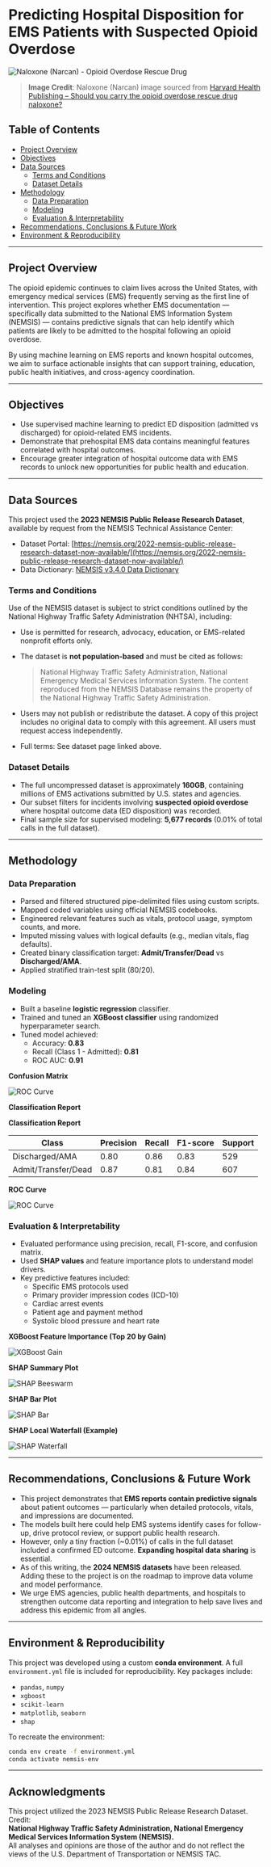 # Predicting Hospital Disposition for EMS Patients with Suspected Opioid Overdose

![Naloxone (Narcan) - Opioid Overdose Rescue Drug](/src/images/narcan.jpg)

> **Image Credit**: Naloxone (Narcan) image sourced from [Harvard Health Publishing – Should you carry the opioid overdose rescue drug naloxone?](https://www.health.harvard.edu/blog/should-you-carry-the-opioid-overdose-rescue-drug-naloxone-2018050413773)

## Table of Contents

- [Project Overview](#project-overview)
- [Objectives](#objectives)
- [Data Sources](#data-sources)
  - [Terms and Conditions](#terms-and-conditions)
  - [Dataset Details](#dataset-details)
- [Methodology](#methodology)
  - [Data Preparation](#data-preparation)
  - [Modeling](#modeling)
  - [Evaluation & Interpretability](#evaluation--interpretability)
- [Recommendations, Conclusions & Future Work](#recommendations-conclusions--future-work)
- [Environment & Reproducibility](#environment--reproducibility)

---

## Project Overview

The opioid epidemic continues to claim lives across the United States, with emergency medical services (EMS) frequently serving as the first line of intervention. This project explores whether EMS documentation — specifically data submitted to the National EMS Information System (NEMSIS) — contains predictive signals that can help identify which patients are likely to be admitted to the hospital following an opioid overdose.

By using machine learning on EMS reports and known hospital outcomes, we aim to surface actionable insights that can support training, education, public health initiatives, and cross-agency coordination.

---

## Objectives

- Use supervised machine learning to predict ED disposition (admitted vs discharged) for opioid-related EMS incidents.
- Demonstrate that prehospital EMS data contains meaningful features correlated with hospital outcomes.
- Encourage greater integration of hospital outcome data with EMS records to unlock new opportunities for public health and education.

---

## Data Sources

This project used the **2023 NEMSIS Public Release Research Dataset**, available by request from the NEMSIS Technical Assistance Center:

- Dataset Portal: [https://nemsis.org/2022-nemsis-public-release-research-dataset-now-available/](https://nemsis.org/2022-nemsis-public-release-research-dataset-now-available/)
- Data Dictionary: [NEMSIS v3.4.0 Data Dictionary](https://nemsis.org/media/nemsis_v3/release-3.4.0/DataDictionary/PDFHTML/DEMEMS/index.html)

### Terms and Conditions

Use of the NEMSIS dataset is subject to strict conditions outlined by the National Highway Traffic Safety Administration (NHTSA), including:

- Use is permitted for research, advocacy, education, or EMS-related nonprofit efforts only.
- The dataset is **not population-based** and must be cited as follows:

  > National Highway Traffic Safety Administration, National Emergency Medical Services Information System. The content reproduced from the NEMSIS Database remains the property of the National Highway Traffic Safety Administration.

- Users may not publish or redistribute the dataset. A copy of this project includes no original data to comply with this agreement. All users must request access independently.
- Full terms: See dataset page linked above.

### Dataset Details

- The full uncompressed dataset is approximately **160GB**, containing millions of EMS activations submitted by U.S. states and agencies.
- Our subset filters for incidents involving **suspected opioid overdose** where hospital outcome data (ED disposition) was recorded.
- Final sample size for supervised modeling: **5,677 records** (0.01% of total calls in the full dataset).

---

## Methodology

### Data Preparation

- Parsed and filtered structured pipe-delimited files using custom scripts.
- Mapped coded variables using official NEMSIS codebooks.
- Engineered relevant features such as vitals, protocol usage, symptom counts, and more.
- Imputed missing values with logical defaults (e.g., median vitals, flag defaults).
- Created binary classification target: **Admit/Transfer/Dead** vs **Discharged/AMA**.
- Applied stratified train-test split (80/20).

### Modeling

- Built a baseline **logistic regression** classifier.
- Trained and tuned an **XGBoost classifier** using randomized hyperparameter search.
- Tuned model achieved:
  - Accuracy: **0.83**
  - Recall (Class 1 - Admitted): **0.81**
  - ROC AUC: **0.91**

**Confusion Matrix**

![ROC Curve](outputs/figures/confustion_matrix_tuned_xgb.png)

**Classification Report**

**Classification Report**

| Class               | Precision | Recall | F1-score | Support |
|--------------------|-----------|--------|----------|---------|
| Discharged/AMA     | 0.80      | 0.86   | 0.83     | 529     |
| Admit/Transfer/Dead| 0.87      | 0.81   | 0.84     | 607     |

**ROC Curve**

![ROC Curve](outputs/figures/tuned_xgb_roc_curve.png)

### Evaluation & Interpretability

- Evaluated performance using precision, recall, F1-score, and confusion matrix.
- Used **SHAP values** and feature importance plots to understand model drivers.
- Key predictive features included:
  - Specific EMS protocols used
  - Primary provider impression codes (ICD-10)
  - Cardiac arrest events
  - Patient age and payment method
  - Systolic blood pressure and heart rate

**XGBoost Feature Importance (Top 20 by Gain)**

![XGBoost Gain](/outputs/figures/xgb_feature_importance.png)

**SHAP Summary Plot**

![SHAP Beeswarm](/outputs/figures/shap_beeswarm.png)

**SHAP Bar Plot**

![SHAP Bar](/outputs/figures/shap_bar.png)

**SHAP Local Waterfall (Example)**

![SHAP Waterfall](/outputs/figures/shap_local_waterfall.png)

---

## Recommendations, Conclusions & Future Work

- This project demonstrates that **EMS reports contain predictive signals** about patient outcomes — particularly when detailed protocols, vitals, and impressions are documented.
- The models built here could help EMS systems identify cases for follow-up, drive protocol review, or support public health research.
- However, only a tiny fraction (~0.01%) of calls in the full dataset included a confirmed ED outcome. **Expanding hospital data sharing** is essential.
- As of this writing, the **2024 NEMSIS datasets** have been released. Adding these to the project is on the roadmap to improve data volume and model performance.
- We urge EMS agencies, public health departments, and hospitals to strengthen outcome data reporting and integration to help save lives and address this epidemic from all angles.

---

## Environment & Reproducibility

This project was developed using a custom **conda environment**. A full `environment.yml` file is included for reproducibility. Key packages include:

- `pandas`, `numpy`
- `xgboost`
- `scikit-learn`
- `matplotlib`, `seaborn`
- `shap`

To recreate the environment:

```bash
conda env create -f environment.yml
conda activate nemsis-env
```

---

## Acknowledgments

This project utilized the 2023 NEMSIS Public Release Research Dataset.  
Credit:  
**National Highway Traffic Safety Administration, National Emergency Medical Services Information System (NEMSIS).**  
All analyses and opinions are those of the author and do not reflect the views of the U.S. Department of Transportation or NEMSIS TAC.
